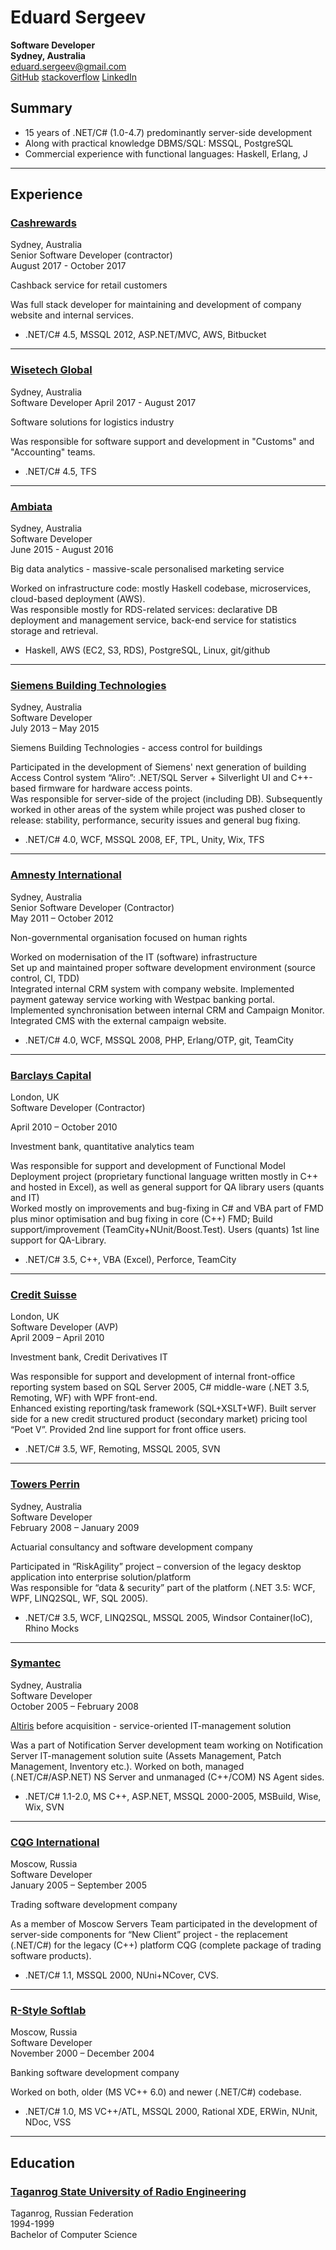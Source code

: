 Eduard Sergeev
==============
**Software Developer**  
**Sydney, Australia**  
<eduard.sergeev@gmail.com>  
[GitHub](https://github.com/EduardSergeev) [stackoverflow](https://stackoverflow.com/users/394253/edka) [LinkedIn](https://www.linkedin.com/in/eduardsergeev/)


## Summary
* 15 years of .NET/C# (1.0-4.7) predominantly server-side development
* Along with practical knowledge DBMS/SQL: MSSQL, PostgreSQL
* Commercial experience with functional languages: Haskell, Erlang, J

---
## Experience


### [Cashrewards](http://www.cashrewards.com.au)
Sydney, Australia  
Senior Software Developer (contractor)  
August 2017 - October 2017

Cashback service for retail customers  

Was full stack developer for maintaining and development of company website and internal services.

* .NET/C# 4.5, MSSQL 2012, ASP.NET/MVC, AWS, Bitbucket

---
### [Wisetech Global](http://www.wisetechglobal.com/)
Sydney, Australia  
Software Developer 
April 2017 - August 2017

Software solutions for logistics industry

Was responsible for software support and development in "Customs" and "Accounting" teams.

* .NET/C# 4.5, TFS


---
### [Ambiata](https://www.ambiata.com/)
Sydney, Australia  
Software Developer  
June 2015 - August 2016

Big data analytics - massive-scale personalised marketing service

Worked on infrastructure code: mostly Haskell codebase, microservices, cloud-based deployment (AWS).  
Was responsible mostly for RDS-related services: declarative DB deployment and management service, back-end service for statistics storage and retrieval.

* Haskell, AWS (EC2, S3, RDS), PostgreSQL, Linux, git/github

---
### [Siemens Building Technologies](https://www.siemens.com/au/en/home/products/buildingtechnologies.html)  
Sydney, Australia  
Software Developer  
July 2013 – May 2015

Siemens Building Technologies - access control for buildings

Participated in the development of Siemens' next generation of building Access Control system “Aliro”: .NET/SQL Server + Silverlight UI and C++-based firmware for hardware access points.  
Was responsible for server-side of the project (including DB). Subsequently worked in other areas of the system while project was pushed closer to release: stability, performance, security issues and general bug fixing.

* .NET/C# 4.0, WCF, MSSQL 2008, EF, TPL, Unity, Wix, TFS

---
### [Amnesty International](https://www.amnesty.org.au/)  
Sydney, Australia  
Senior Software Developer (Contractor)  
May 2011 – October 2012

Non-governmental organisation focused on human rights

Worked on modernisation of the IT (software) infrastructure   
Set up and maintained proper software development environment (source control, CI, TDD)  
Integrated internal CRM system with company website. Implemented payment gateway service working with Westpac banking portal. Implemented synchronisation between internal CRM and Campaign Monitor. Integrated CMS with the external campaign website.

* .NET/C# 4.0, WCF, MSSQL 2008, PHP, Erlang/OTP, git, TeamCity

---
### [Barclays Capital](https://en.wikipedia.org/wiki/Barclays_Investment_Bank)
London, UK  
Software Developer (Contractor)

April 2010 – October 2010

Investment bank, quantitative analytics team

Was responsible for support and development of Functional Model Deployment project (proprietary functional language written mostly in C++ and hosted in Excel), as well as general support for QA library users (quants and IT)  
Worked mostly on improvements and bug-fixing in C# and VBA part of FMD plus minor optimisation and bug fixing in core (C++) FMD; Build support/improvement (TeamCity+NUnit/Boost.Test). Users (quants) 1st line support for QA-Library.

* .NET/C# 3.5, C++, VBA (Excel), Perforce, TeamCity

---
### [Credit Suisse](https://en.wikipedia.org/wiki/Credit_Suisse)  
London, UK  
Software Developer (AVP)  
April 2009 – April 2010

Investment bank, Credit Derivatives IT

Was responsible for support and development of internal front-office reporting system based on SQL Server 2005, C# middle-ware (.NET 3.5, Remoting, WF) with WPF front-end.  
Enhanced existing reporting/task framework (SQL+XSLT+WF). Built server side for a new credit structured product (secondary market) pricing tool “Poet V”. Provided 2nd line support for front office users.

* .NET/C# 3.5, WF, Remoting, MSSQL 2005, SVN

---
### [Towers Perrin](https://en.wikipedia.org/wiki/Towers_Perrin)  
Sydney, Australia  
Software Developer  
February 2008 – January 2009

Actuarial consultancy and software development company

Participated in “RiskAgility” project – conversion of the legacy desktop application into enterprise solution/platform  
Was responsible for “data & security” part of the platform (.NET 3.5: WCF, WPF, LINQ2SQL, WF, SQL 2005).  

* .NET/C# 3.5, WCF, LINQ2SQL, MSSQL 2005, Windsor Container(IoC), Rhino Mocks

---
### [Symantec](https://www.symantec.com/products/endpoint-management)
Sydney, Australia  
Software Developer  
October 2005 – February 2008

[Altiris](https://en.wikipedia.org/wiki/Altiris) before acquisition - service-oriented IT-management solution 

Was a part of Notification Server development team working on Notification Server IT-management solution suite (Assets Management, Patch Management, Inventory etc.). Worked on both, managed (.NET/C#/ASP.NET) NS Server and unmanaged (C++/COM) NS Agent sides.

* .NET/C# 1.1-2.0, MS C++, ASP.NET, MSSQL 2000-2005, MSBuild, Wise, Wix, SVN

---
### [CQG International](https://en.wikipedia.org/wiki/CQG)
Moscow, Russia  
Software Developer  
January 2005 – September 2005

Trading software development company

As a member of Moscow Servers Team participated in the development of server-side components for “New Client” project - the replacement (.NET/C#) for the legacy (C++) platform CQG (complete package of trading software products).

* .NET/C# 1.1, MSSQL 2000, NUni+NCover, CVS.

---
### [R-Style Softlab](https://www.softlab.ru/)
Moscow, Russia  
Software Developer  
November 2000 – December 2004

Banking software development company

Worked on both, older (MS VC++ 6.0) and newer (.NET/C#) codebase.

* .NET/C# 1.0, MS VC++/ATL, MSSQL 2000, Rational XDE, ERWin, NUnit, NDoc, VSS

---
## Education

### [Taganrog State University of Radio Engineering](https://en.wikipedia.org/wiki/Southern_Federal_University)  
Taganrog, Russian Federation  
1994-1999  
Bachelor of Computer Science
